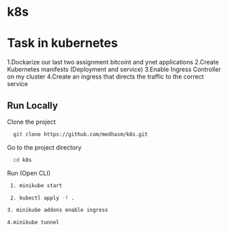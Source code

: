 # k8s
# Task in kubernetes

1.Dockarize our last two assignment bitcoint  and ynet applications
2.Create Kubernetes manifests (Deployment and service)
3.Enable Ingress Controller on my cluster
4.Create an ingress that directs the traffic to the correct service

## Run Locally

Clone the project

```bash
  git clone https://github.com/medhasm/k8s.git
```

Go to the project directory

```bash
  cd k8s
```

Run (Open CLI)

```bash
 1. minikube start
```


```bash
 2. kubectl apply -f . 
  ```
  ```bash
 3. minikube addons enable ingress
```
  ```bash
  4.minikube tunnel
```


  
